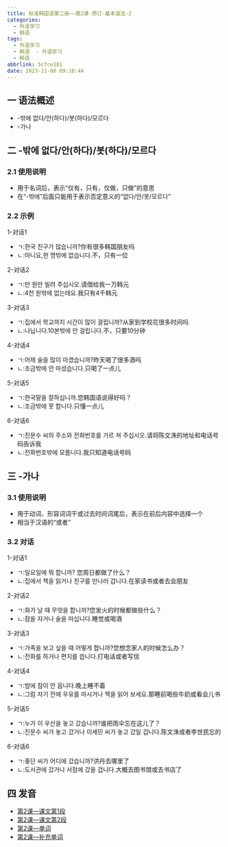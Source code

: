 ```yaml
---
title: 标准韩国语第二册——第2课-预订-基本语法-2
categories:
  - 外语学习
  - 韩语
tags:
  - 外语学习
  - 韩语  - 外语学习
  - 韩语
abbrlink: 5cfce181
date: 2023-11-08 09:10:44
---
```

## 一 语法概述

* -밖에 없다/안(하다)/봇(하다)/모르다
* -가나

<!--more-->

## 二  -밖에 없다/안(하다)/봇(하다)/모르다

### 2.1 使用说明

* 用于名词后，表示“仅有，只有，仅做，只做”的意思
* 在“-밖에”后面只能用于表示否定意义的“없다/안/못/모르다”

### 2.2 示例

1-对话1

* ㄱ:한국 친구가 많습니까?你有很多韩国朋友吗
* ㄴ:아니요,한 명밖에 없습니다.不，只有一位

2-对话2

* ㄱ:만 원만 빌려 주십시오.请借给我一万韩元
* ㄴ:4천 원밖에 없는테요.我只有4千韩元

3-对话3

* ㄱ:집에서 학교까지 시간이 많이 걸립니까?从家到学校花很多时间吗
* ㄴ:나닙니다.10본밖에 안 걸립니다.不，只要10分钟

4-对话4

* ㄱ:어제 술을 많이 마겼습니까?昨天喝了很多酒吗
* ㄴ:조금밖에 안 마셨습니다.只喝了一点儿

5-对话5

* ㄱ:한국말을 잘하십니까.您韩国语说得好吗？
* ㄴ:조금밖에 못 합니다.只懂一点儿

6-对话6

* ㄱ:진문수 씨의 주소와 전화번호를 가르 쳐 주십시오.请将陈文洙的地址和电话号码告诉我
* ㄴ:전화번호밖에 모릅니다.我只知道电话号码

## 三 -가나

### 3.1 使用说明

* 用于动词、形容词词干或过去时间词尾后，表示在前后内容中选择一个
* 相当于汉语的“或者”

### 3.2 对话

1-对话1

* ㄱ:일요일에 뭐 합니까? 您周日都做了什么？
* ㄴ:집에서 책을 읽거나 친구를 만나러 갑니다.在家读书或者去会朋友

2-对话2

* ㄱ:화가 날 때 무엇을 합니까?您发火的时候都做些什么？
* ㄴ:잠을 자거나 술을 마십니다.睡觉或喝酒

3-对话3

* ㄱ:가족을 보고 싶을 때 어떻게 합니까?您想念家人的时候怎么办？
* ㄴ:전화를 하거나 편지를 씁니다.打电话或者写信

4-对话4

* ㄱ:밤에 잠이 안 옵니다.晚上睡不着
* ㄴ:그럼 자기 전에 우유를 마시거나 책을 읽어 보세요.那睡前喝些牛奶或看会儿书

5-对话5

* ㄱ:누가 이 우산을 놓고 갔습니까?谁把雨伞忘在这儿了？
* ㄴ:진문수 씨가 놓고 갔거나 이세민 씨가 놓고 갔일 겁니다.陈文洙或者李世民忘的

6-对话6

* ㄱ:홓단 씨가 어디에 갔습니까?洪丹去哪里了
* ㄴ:도서관에 갔거나 서점에 갔을 겁니다.大概去图书馆或去书店了


## 四 发音

* [第2课—课文第1段][1]
* [第2课—课文第2段][2]
* [第2课—单词][3]
* [第2课—补充单词][4]



[1]:https://alicliimg.clewm.net/404/868/868404/1510727028962fcb9a8e3f166845261e69492cad9e57d1510727028.mp3?filename=%E7%AC%AC02%E8%AF%BE%20%E8%AF%BE%E6%96%871.mp3
[2]:https://alicliimg.clewm.net/404/868/868404/1510727033311cf9d443c36dc320983a743104e5b13ac1510727032.mp3?filename=%E7%AC%AC02%E8%AF%BE%20%E8%AF%BE%E6%96%872.mp3
[3]:https://alicliimg.clewm.net/404/868/868404/15107270222107810cfd2f20ec258e626dca16d7311341510727021.mp3?filename=%E7%AC%AC02%E8%AF%BE%20%E5%8D%95%E8%AF%8D.mp3
[4]:https://alicliimg.clewm.net/404/868/868404/15107270164179281c919c42292540f357f10137610301510727015.mp3?filename=%E7%AC%AC02%E8%AF%BE%20%E8%A1%A5%E5%85%85%E5%8D%95%E8%AF%8D&amp;amp;%E4%BF%97%E8%AF%AD.mp3=